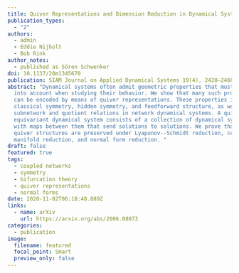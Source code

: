 ```yaml
---
title: Quiver Representations and Dimension Reduction in Dynamical Systems
publication_types:
  - "2"
authors:
  - admin
  - Eddie Nijholt
  - Bob Rink
author_notes:
  - published as Sören Schwenker
doi: 10.1137/20m1345670
publication: SIAM Journal on Applied Dynamical Systems 19(4), 2428–2468
abstract: "Dynamical systems often admit geometric properties that must be taken
  into account when studying their behavior. We show that many such properties
  can be encoded by means of quiver representations. These properties include
  classical symmetry, hidden symmetry, and feedforward structure, as well as
  subnetwork and quotient relations in network dynamical systems. A quiver
  equivariant dynamical system consists of a collection of dynamical systems
  with maps between them that send solutions to solutions. We prove that such
  quiver structures are preserved under Lyapunov--Schmidt reduction, center
  manifold reduction, and normal form reduction. "
draft: false
featured: true
tags:
  - coupled networks
  - symmetry
  - bifurcation theory
  - quiver representations
  - normal forms
date: 2020-11-02T06:18:48.889Z
links:
  - name: arXiv
    url: https://arxiv.org/abs/2006.08073
categories:
  - publication
image:
  filename: featured
  focal_point: Smart
  preview_only: false
---
```


